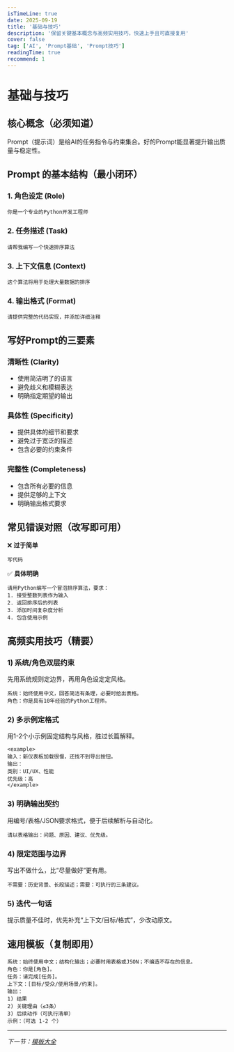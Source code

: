 ```yaml
---
isTimeLine: true
date: 2025-09-19
title: '基础与技巧'
description: '保留关键基本概念与高频实用技巧，快速上手且可直接复用'
cover: false
tag: ['AI', 'Prompt基础', 'Prompt技巧']
readingTime: true
recommend: 1
---
```


# 基础与技巧

## 核心概念（必须知道）

Prompt（提示词）是给AI的任务指令与约束集合。好的Prompt能显著提升输出质量与稳定性。

## Prompt 的基本结构（最小闭环）

### 1. 角色设定 (Role)
```
你是一个专业的Python开发工程师
```

### 2. 任务描述 (Task)
```
请帮我编写一个快速排序算法
```

### 3. 上下文信息 (Context)
```
这个算法将用于处理大量数据的排序
```

### 4. 输出格式 (Format)
```
请提供完整的代码实现，并添加详细注释
```

## 写好Prompt的三要素

### 清晰性 (Clarity)
- 使用简洁明了的语言
- 避免歧义和模糊表达
- 明确指定期望的输出

### 具体性 (Specificity)
- 提供具体的细节和要求
- 避免过于宽泛的描述
- 包含必要的约束条件

### 完整性 (Completeness)
- 包含所有必要的信息
- 提供足够的上下文
- 明确输出格式要求

## 常见错误对照（改写即可用）

❌ **过于简单**
```
写代码
```

✅ **具体明确**
```
请用Python编写一个冒泡排序算法，要求：
1. 接受整数列表作为输入
2. 返回排序后的列表
3. 添加时间复杂度分析
4. 包含使用示例
```

## 高频实用技巧（精要）

### 1) 系统/角色双层约束
先用系统规则定边界，再用角色设定定风格。
```
系统：始终使用中文，回答简洁有条理，必要时给出表格。
角色：你是具有10年经验的Python工程师。
```

### 2) 多示例定格式
用1-2个小示例固定结构与风格，胜过长篇解释。
```
<example>
输入：新仪表板加载很慢，还找不到导出按钮。
输出：
类别：UI/UX、性能
优先级：高
</example>
```

### 3) 明确输出契约
用编号/表格/JSON要求格式，便于后续解析与自动化。
```
请以表格输出：问题、原因、建议、优先级。
```

### 4) 限定范围与边界
写出不做什么，比“尽量做好”更有用。
```
不需要：历史背景、长段描述；需要：可执行的三条建议。
```

### 5) 迭代一句话
提示质量不佳时，优先补充“上下文/目标/格式”，少改动原文。

## 速用模板（复制即用）
```
系统：始终使用中文；结构化输出；必要时用表格或JSON；不编造不存在的信息。
角色：你是[角色]。
任务：请完成[任务]。
上下文：[目标/受众/使用场景/约束]。
输出：
1) 结果
2) 关键理由（≤3条）
3) 后续动作（可执行清单）
示例：（可选 1-2 个）
```

---

*下一节：[模板大全](/ai/prompt/templates/)*
